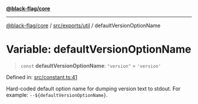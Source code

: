 [**@black-flag/core**](../../../../README.md)

***

[@black-flag/core](../../../../README.md) / [src/exports/util](../README.md) / defaultVersionOptionName

# Variable: defaultVersionOptionName

> `const` **defaultVersionOptionName**: `"version"` = `'version'`

Defined in: [src/constant.ts:41](https://github.com/Xunnamius/black-flag/blob/a0f00d5a2809e5f4f75ecb90bce738d38590143c/src/constant.ts#L41)

Hard-coded default option name for dumping version text to stdout. For
example: `--${defaultVersionOptionName}`.

